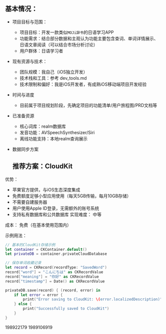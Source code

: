 ## 基本情况：
- 项目目标与范围：
    - 项目目标：开发一款类似`MOJi辞书`的日语学习APP
    - 功能需求：结合部分数据和主观认为功能主要包含查词、单词详情展示、日语文章阅读（可以结合市场分析讨论）
    - 用户群体：日语学习者
- 现有资源与技术：
    - 团队规模：我自己（iOS独立开发）
    - 技术栈和工具：参考 dev_tools.md
    - 技术限制和偏好：我是iOS开发者，有成熟iOS移动端项目开发经验
- 时间与进度
    - 目前属于项目规划阶段，先确定项目的功能清单/用户旅程图/PRD文档等


- 已准备资源
    - 核心词库：realm数据库
    - 发音功能：AVSpeechSynthesizer/Siri
    - 离线功能支持：本地realm查询展示




- 数据同步方案
    ## 推荐方案：CloudKit
优势：

- 苹果官方提供，与iOS生态深度集成
- 免费额度足够小型应用使用（每天5GB传输，每月10GB存储）
- 不需要自建服务器
- 用户使用Apple ID登录，无需额外的账号系统
- 支持私有数据库和公共数据库
实现难度： 中等

成本： 免费（在基本使用范围内）

示例用法：

```swift
// 基本的CloudKit存储示例
let container = CKContainer.default()
let privateDB = container.privateCloudDatabase

// 保存单词收藏记录
let record = CKRecord(recordType: "SavedWord")
record["word"] = "こんにちは" as CKRecordValue
record["meaning"] = "你好" as CKRecordValue
record["timestamp"] = Date() as CKRecordValue

privateDB.save(record) { (record, error) in
    if let error = error {
        print("Error saving to CloudKit: \(error.localizedDescription)")
    } else {
        print("Successfully saved to CloudKit")
    }
}
```

198922179
1989106919
